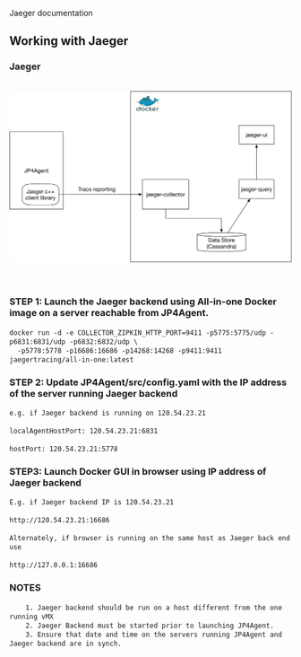 Jaeger documentation


## Working with Jaeger

### Jaeger 

<br>
<div style="text-align:center" align="center"><img src ="resources/JaegerIntegration.png" width="800"/></div>
<br>
<br>

### STEP 1: Launch the Jaeger backend using All-in-one Docker image on a server reachable from JP4Agent.
```
docker run -d -e COLLECTOR_ZIPKIN_HTTP_PORT=9411 -p5775:5775/udp -p6831:6831/udp -p6832:6832/udp \
  -p5778:5778 -p16686:16686 -p14268:14268 -p9411:9411 jaegertracing/all-in-one:latest
```

### STEP 2: Update JP4Agent/src/config.yaml with the IP address of the server running Jaeger backend
```
e.g. if Jaeger backend is running on 120.54.23.21

localAgentHostPort: 120.54.23.21:6831

hostPort: 120.54.23.21:5778
```

### STEP3: Launch Docker GUI in browser using IP address of Jaeger backend
```
E.g. if Jaeger backend IP is 120.54.23.21

http://120.54.23.21:16686

Alternately, if browser is running on the same host as Jaeger back end use

http://127.0.0.1:16686
```

### NOTES
```
    1. Jaeger backend should be run on a host different from the one running vMX
    2. Jaeger Backend must be started prior to launching JP4Agent.
    3. Ensure that date and time on the servers running JP4Agent and Jaeger backend are in synch.
```
